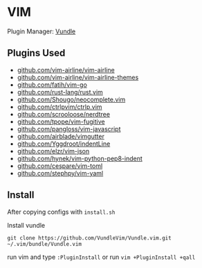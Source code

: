 # VIM

Plugin Manager: [Vundle](https://github.com/VundleVim/Vundle.vim)

## Plugins Used

- [github.com/vim-airline/vim-airline](https://github.com/vim-airline/vim-airline)
- [github.com/vim-airline/vim-airline-themes](https://github.com/vim-airline/vim-airline-themes)
- [github.com/fatih/vim-go](https://github.com/fatih/vim-go)
- [github.com/rust-lang/rust.vim](https://github.com/rust-lang/rust.vim)
- [github.com/Shougo/neocomplete.vim](https://github.com/Shougo/neocomplete.vim)
- [github.com/ctrlpvim/ctrlp.vim](https://github.com/ctrlpvim/ctrlp.vim)
- [github.com/scrooloose/nerdtree](https://github.com/scrooloose/nerdtree)
- [github.com/tpope/vim-fugitive](https://github.com/tpope/vim-fugitive)
- [github.com/pangloss/vim-javascript](https://github.com/pangloss/vim-javascript)
- [github.com/airblade/vimgutter](https://github.com/airblade/vim-gitgutter)
- [github.com/Yggdroot/indentLine](https://github.com/Yggdroot/indentLine)
- [github.com/elzr/vim-json](https://github.com/elzr/vim-json)
- [github.com/hynek/vim-python-pep8-indent](https://github.com/hynek/vim-python-pep8-indent)
- [github.com/cespare/vim-toml](https://github.com/cespare/vim-toml)
- [github.com/stephpy/vim-yaml](https://github.com/stephpy/vim-yaml)

## Install

After copying configs with `install.sh`

Install vundle

    git clone https://github.com/VundleVim/Vundle.vim.git ~/.vim/bundle/Vundle.vim

run vim and type `:PluginInstall` or run `vim +PluginInstall +qall`